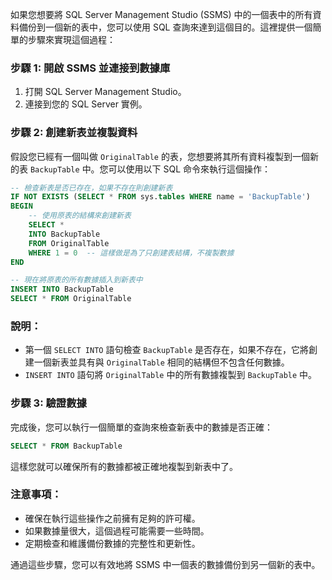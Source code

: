 如果您想要將 SQL Server Management Studio (SSMS) 中的一個表中的所有資料備份到一個新的表中，您可以使用 SQL 查詢來達到這個目的。這裡提供一個簡單的步驟來實現這個過程：

### 步驟 1: 開啟 SSMS 並連接到數據庫
1. 打開 SQL Server Management Studio。
2. 連接到您的 SQL Server 實例。

### 步驟 2: 創建新表並複製資料
假設您已經有一個叫做 `OriginalTable` 的表，您想要將其所有資料複製到一個新的表 `BackupTable` 中。您可以使用以下 SQL 命令來執行這個操作：

```sql
-- 檢查新表是否已存在，如果不存在則創建新表
IF NOT EXISTS (SELECT * FROM sys.tables WHERE name = 'BackupTable')
BEGIN
    -- 使用原表的結構來創建新表
    SELECT *
    INTO BackupTable
    FROM OriginalTable
    WHERE 1 = 0  -- 這樣做是為了只創建表結構，不複製數據
END

-- 現在將原表的所有數據插入到新表中
INSERT INTO BackupTable
SELECT * FROM OriginalTable
```

### 說明：
- 第一個 `SELECT INTO` 語句檢查 `BackupTable` 是否存在，如果不存在，它將創建一個新表並具有與 `OriginalTable` 相同的結構但不包含任何數據。
- `INSERT INTO` 語句將 `OriginalTable` 中的所有數據複製到 `BackupTable` 中。

### 步驟 3: 驗證數據
完成後，您可以執行一個簡單的查詢來檢查新表中的數據是否正確：

```sql
SELECT * FROM BackupTable
```

這樣您就可以確保所有的數據都被正確地複製到新表中了。

### 注意事項：
- 確保在執行這些操作之前擁有足夠的許可權。
- 如果數據量很大，這個過程可能需要一些時間。
- 定期檢查和維護備份數據的完整性和更新性。

通過這些步驟，您可以有效地將 SSMS 中一個表的數據備份到另一個新的表中。